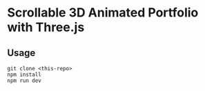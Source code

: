 # Scrollable 3D Animated Portfolio with Three.js

## Usage

```
git clone <this-repo>
npm install
npm run dev
```